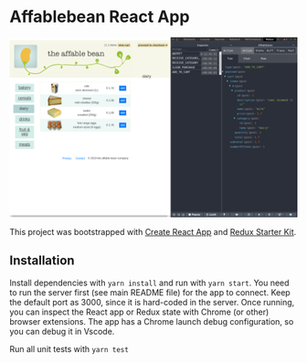 # Affablebean React App

![Redux](/react/redux.png "Affablebean")

This project was bootstrapped with [Create React App](https://github.com/facebook/create-react-app) and [Redux Starter Kit](https://redux-starter-kit.js.org/).

## Installation 

Install dependencies with `yarn install` and run with `yarn start`. You need to run the server first (see main README file) for the app to connect. Keep the default port as 3000, since it is hard-coded in the server. Once running, you can inspect the React app or Redux state with Chrome (or other) browser extensions. The app has a Chrome launch debug configuration, so you can debug it in Vscode.

Run all unit tests with `yarn test`